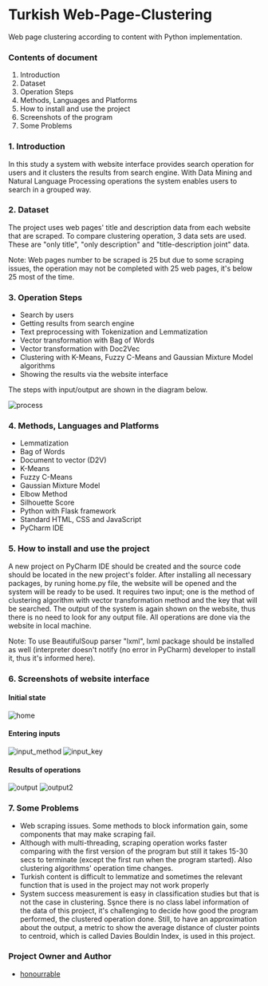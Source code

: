 # Turkish Web-Page-Clustering
Web page clustering according to content with Python implementation.


### Contents of document
1. Introduction
2. Dataset
3. Operation Steps
4. Methods, Languages and Platforms
5. How to install and use the project
6. Screenshots of the program
7. Some Problems


### 1. Introduction
In this study a system with website interface provides search operation for users and it clusters the results from search engine. With Data Mining and Natural Language Processing operations the system enables users to search in a grouped way.


### 2. Dataset
The project uses web pages' title and description data from each website that are scraped. To compare clustering operation, 3 data sets are used. These are "only title", "only description" and "title-description joint" data. 

Note: Web pages number to be scraped is 25 but due to some scraping issues, the operation may not be completed with 25 web pages, it's below 25 most of the time.


### 3. Operation Steps
- Search by users
- Getting results from search engine
- Text preprocessing with Tokenization and Lemmatization
- Vector transformation with Bag of Words
- Vector transformation with Doc2Vec
- Clustering with K-Means, Fuzzy C-Means and Gaussian Mixture Model algorithms
- Showing the results via the website interface

The steps with input/output are shown in the diagram below.

![process](https://user-images.githubusercontent.com/57035819/124019508-d3e0c180-d9f1-11eb-8105-ebaac8ace4ca.png)


### 4. Methods, Languages and Platforms
- Lemmatization
- Bag of Words
- Document to vector (D2V)
- K-Means
- Fuzzy C-Means
- Gaussian Mixture Model
- Elbow Method
- Silhouette Score
- Python with Flask framework
- Standard HTML, CSS and JavaScript
- PyCharm IDE


### 5. How to install and use the project

A new project on PyCharm IDE should be created and the source code should be located in the new project's folder. After installing all necessary packages, by runing home.py file, the website will be opened and the system will be ready to be used. It requires two input; one is the method of clustering algorithm with vector transformation method and the key that will be searched. The output of the system is again shown on the website, thus there is no need to look for any output file. All operations are done via the website in local machine.

Note: To use BeautifulSoup parser "lxml", lxml package should be installed as well (interpreter doesn't notify (no error in PyCharm) developer to install it, thus it's informed here).


### 6. Screenshots of website interface

#### Initial state
![home](https://user-images.githubusercontent.com/57035819/124016874-bfe79080-d9ee-11eb-8e6c-5ac1a5d6e30b.png)


#### Entering inputs
![input_method](https://user-images.githubusercontent.com/57035819/124016924-cd9d1600-d9ee-11eb-9458-ea41bfdb54a7.png)
![input_key](https://user-images.githubusercontent.com/57035819/124018954-1b1a8280-d9f1-11eb-870d-5eb19cdf5093.png)


#### Results of operations
![output](https://user-images.githubusercontent.com/57035819/124018576-aba49300-d9f0-11eb-8d6b-eb8512c3d083.png)
![output2](https://user-images.githubusercontent.com/57035819/124018595-afd0b080-d9f0-11eb-8cb0-10b4eb21ac33.png)


### 7. Some Problems
- Web scraping issues. Some methods to block information gain, some components that may make scraping fail.
- Although with multi-threading, scraping operation works faster comparing with the first version of the program but still it takes 15-30 secs to terminate (except the first run when the program started). Also clustering algorithms' operation time changes. 
- Turkish content is difficult to lemmatize and sometimes the relevant function that is used in the project may not work properly
- System success measurement is easy in classification studies but that is not the case in clustering. Sşnce there is no class label information of the data of this project, it's challenging to decide how good the program performed, the clustered operation done. Still, to have an approximation about the output, a metric to show the average distance of cluster points to centroid, which is called Davies Bouldin Index, is used in this project.


### Project Owner and Author
- [honourrable](https://github.com/honourrable)
